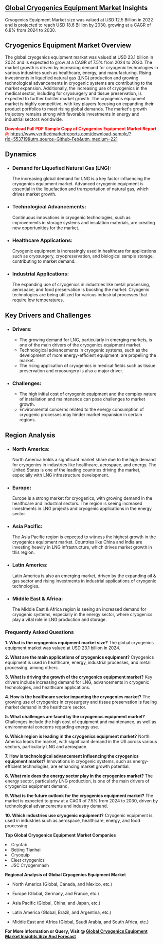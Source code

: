 <h2><a href="https://www.verifiedmarketreports.com/download-sample/?rid=553719&amp;utm_source=Github&amp;utm_medium=221" target="_blank">Global Cryogenics Equipment Market</a> Insights</h2><p>Cryogenics Equipment Market size was valued at USD 12.5 Billion in 2022 and is projected to reach USD 18.6 Billion by 2030, growing at a CAGR of 6.8% from 2024 to 2030.</p><p> <h2>Cryogenics Equipment Market Overview</h2> <p>The global cryogenics equipment market was valued at USD 23.1 billion in 2024 and is expected to grow at a CAGR of 7.5% from 2024 to 2030. The market growth is driven by increasing demand for cryogenic technologies in various industries such as healthcare, energy, and manufacturing. Rising investments in liquefied natural gas (LNG) production and growing technological advancements in cryogenic systems are contributing to the market expansion. Additionally, the increasing use of cryogenics in the medical sector, including for cryosurgery and tissue preservation, is expected to further bolster market growth. The cryogenics equipment market is highly competitive, with key players focusing on expanding their product portfolios to meet rising global demands. The market's growth trajectory remains strong with favorable investments in energy and industrial sectors worldwide.</p> <p><p><span class=""><span style="color: #ff0000;"><strong>Download Full PDF Sample Copy of Cryogenics Equipment Market Report</strong> @ </span><a href="https://www.verifiedmarketreports.com/download-sample/?rid=553719&amp;utm_source=Github-Feb&amp;utm_medium=221" target="_blank">https://www.verifiedmarketreports.com/download-sample/?rid=553719&amp;utm_source=Github-Feb&amp;utm_medium=221</a></span></p></p> <h2>Dynamics</h2> <ul> <li><h3>Demand for Liquefied Natural Gas (LNG):</h3> The increasing global demand for LNG is a key factor influencing the cryogenics equipment market. Advanced cryogenic equipment is essential in the liquefaction and transportation of natural gas, which drives market growth.</li> <li><h3>Technological Advancements:</h3> Continuous innovations in cryogenic technologies, such as improvements in storage systems and insulation materials, are creating new opportunities for the market.</li> <li><h3>Healthcare Applications:</h3> Cryogenic equipment is increasingly used in healthcare for applications such as cryosurgery, cryopreservation, and biological sample storage, contributing to market demand.</li> <li><h3>Industrial Applications:</h3> The expanding use of cryogenics in industries like metal processing, aerospace, and food preservation is boosting the market. Cryogenic technologies are being utilized for various industrial processes that require low temperatures.</li> </ul> <h2>Key Drivers and Challenges</h2> <ul> <li><h3>Drivers:</h3> <ul> <li>The growing demand for LNG, particularly in emerging markets, is one of the main drivers of the cryogenics equipment market.</li> <li>Technological advancements in cryogenic systems, such as the development of more energy-efficient equipment, are propelling the market.</li> <li>The rising application of cryogenics in medical fields such as tissue preservation and cryosurgery is also a major driver.</li> </ul> </li> <li><h3>Challenges:</h3> <ul> <li>The high initial cost of cryogenic equipment and the complex nature of installation and maintenance can pose challenges to market growth.</li> <li>Environmental concerns related to the energy consumption of cryogenic processes may hinder market expansion in certain regions.</li> </ul> </li> </ul> <h2>Region Analysis</h2> <ul> <li><h3>North America:</h3> North America holds a significant market share due to the high demand for cryogenics in industries like healthcare, aerospace, and energy. The United States is one of the leading countries driving the market, especially with LNG infrastructure development.</li> <li><h3>Europe:</h3> Europe is a strong market for cryogenics, with growing demand in the healthcare and industrial sectors. The region is seeing increased investments in LNG projects and cryogenic applications in the energy sector.</li> <li><h3>Asia Pacific:</h3> The Asia Pacific region is expected to witness the highest growth in the cryogenics equipment market. Countries like China and India are investing heavily in LNG infrastructure, which drives market growth in this region.</li> <li><h3>Latin America:</h3> Latin America is also an emerging market, driven by the expanding oil & gas sector and rising investments in industrial applications of cryogenic technologies.</li> <li><h3>Middle East & Africa:</h3> The Middle East & Africa region is seeing an increased demand for cryogenic systems, especially in the energy sector, where cryogenics play a vital role in LNG production and storage.</li> </ul> <h3>Frequently Asked Questions</h3> <p><strong>1. What is the cryogenics equipment market size?</strong> The global cryogenics equipment market was valued at USD 23.1 billion in 2024.</p> <p><strong>2. What are the main applications of cryogenics equipment?</strong> Cryogenics equipment is used in healthcare, energy, industrial processes, and metal processing, among others.</p> <p><strong>3. What is driving the growth of the cryogenics equipment market?</strong> Key drivers include increasing demand for LNG, advancements in cryogenic technologies, and healthcare applications.</p> <p><strong>4. How is the healthcare sector impacting the cryogenics market?</strong> The growing use of cryogenics in cryosurgery and tissue preservation is fueling market demand in the healthcare sector.</p> <p><strong>5. What challenges are faced by the cryogenics equipment market?</strong> Challenges include the high cost of equipment and maintenance, as well as environmental concerns regarding energy use.</p> <p><strong>6. Which region is leading in the cryogenics equipment market?</strong> North America leads the market, with significant demand in the US across various sectors, particularly LNG and aerospace.</p> <p><strong>7. How is technological advancement influencing the cryogenics equipment market?</strong> Innovations in cryogenic systems, such as energy-efficient technologies, are enhancing market growth potential.</p> <p><strong>8. What role does the energy sector play in the cryogenics market?</strong> The energy sector, particularly LNG production, is one of the main drivers of cryogenics equipment demand.</p> <p><strong>9. What is the future outlook for the cryogenics equipment market?</strong> The market is expected to grow at a CAGR of 7.5% from 2024 to 2030, driven by technological advancements and industry demand.</p> <p><strong>10. Which industries use cryogenic equipment?</strong> Cryogenic equipment is used in industries such as aerospace, healthcare, energy, and food processing.</p> </p><p><strong>Top Global Cryogenics Equipment Market Companies</strong></p><div data-test-id=""><p><li>Cryofab</li><li> Beijing Tianhai</li><li> Cryoquip</li><li> Eleet cryogenics</li><li> JSC Cryogenmash</li></p><div><strong>Regional Analysis of&nbsp;Global Cryogenics Equipment Market</strong></div><ul><li dir="ltr"><p dir="ltr">North America&nbsp;(Global, Canada, and Mexico, etc.)</p></li><li dir="ltr"><p dir="ltr">Europe (Global, Germany, and France, etc.)</p></li><li dir="ltr"><p dir="ltr">Asia Pacific&nbsp;(Global, China, and Japan, etc.)</p></li><li dir="ltr"><p dir="ltr">Latin America&nbsp;(Global, Brazil, and Argentina, etc.)</p></li><li dir="ltr">Middle East and Africa&nbsp;(Global, Saudi Arabia, and South Africa, etc.)</li></ul><p><strong>For More Information or Query, Visit @&nbsp;</strong><strong><a href="https://www.verifiedmarketreports.com/product/cryogenics-equipment-market-size-and-forecast/?utm_source=Github&amp;utm_medium=221" target="_blank">Global Cryogenics Equipment Market Insights Size And Forecast</a></strong></p></div>
